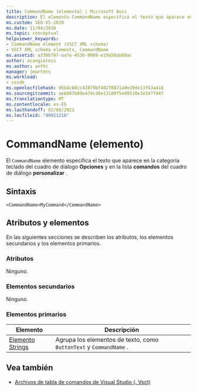 ```yaml
---
title: CommandName (elemento) | Microsoft Docs
description: El elemento CommandName especifica el texto que aparece en la categoría teclado del cuadro de diálogo Opciones y en la lista comandos del cuadro de diálogo Personalizar.
ms.custom: SEO-VS-2020
ms.date: 11/04/2016
ms.topic: conceptual
helpviewer_keywords:
- CommandName element (VSCT XML schema)
- VSCT XML schema elements, CommandName
ms.assetid: a338b767-aa7e-4536-9908-e19a50ab60ac
author: acangialosi
ms.author: anthc
manager: jmartens
ms.workload:
- vssdk
ms.openlocfilehash: 95b4c88cc42879bf40278871a0e39de13f63a418
ms.sourcegitcommit: ae6d47b09a439cd0e13180f5e89510e3e347fd47
ms.translationtype: MT
ms.contentlocale: es-ES
ms.lasthandoff: 02/08/2021
ms.locfileid: "99911218"
---
```

# <a name="commandname-element"></a>CommandName (elemento)
El `CommandName` elemento especifica el texto que aparece en la categoría teclado del cuadro de diálogo **Opciones** y en la lista **comandos** del cuadro de diálogo **personalizar** .

## <a name="syntax"></a>Sintaxis

```
<CommandName>MyCommand</CommandName>
```

## <a name="attributes-and-elements"></a>Atributos y elementos
 En las siguientes secciones se describen los atributos, los elementos secundarios y los elementos primarios.

### <a name="attributes"></a>Atributos
 Ninguno.

### <a name="child-elements"></a>Elementos secundarios
 Ninguno.

### <a name="parent-elements"></a>Elementos primarios

|Elemento|Descripción|
|-------------|-----------------|
|[Elemento Strings](../extensibility/strings-element.md)|Agrupa los elementos de texto, como `ButtonText` y `CommandName` .|

## <a name="see-also"></a>Vea también
- [Archivos de tabla de comandos de Visual Studio (. Vsct)](../extensibility/internals/visual-studio-command-table-dot-vsct-files.md)
